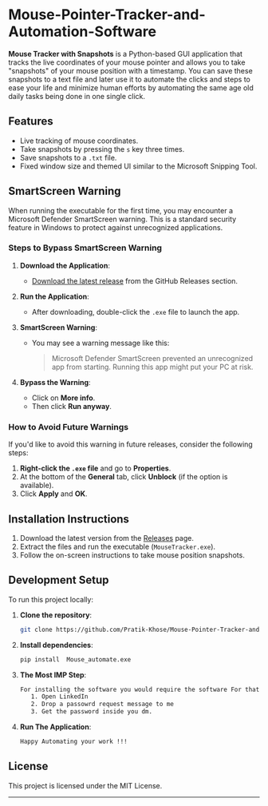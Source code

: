 # Mouse-Pointer-Tracker-and-Automation-Software

**Mouse Tracker with Snapshots** is a Python-based GUI application that tracks the live coordinates of your mouse pointer and allows you to take "snapshots" of your mouse position with a timestamp. You can save these snapshots to a text file and later use it to automate the clicks and steps to ease your life and minimize human efforts by automating the same age old daily tasks being done in one single click.

## Features

- Live tracking of mouse coordinates.
- Take snapshots by pressing the `s` key three times.
- Save snapshots to a `.txt` file.
- Fixed window size and themed UI similar to the Microsoft Snipping Tool.

## SmartScreen Warning

When running the executable for the first time, you may encounter a Microsoft Defender SmartScreen warning. This is a standard security feature in Windows to protect against unrecognized applications.

### Steps to Bypass SmartScreen Warning

1. **Download the Application**:
   - [Download the latest release](https://github.com/your-repo-url/releases) from the GitHub Releases section.

2. **Run the Application**:
   - After downloading, double-click the `.exe` file to launch the app.

3. **SmartScreen Warning**:
   - You may see a warning message like this:
     > Microsoft Defender SmartScreen prevented an unrecognized app from starting. Running this app might put your PC at risk.

4. **Bypass the Warning**:
   - Click on **More info**.
   - Then click **Run anyway**.

### How to Avoid Future Warnings

If you'd like to avoid this warning in future releases, consider the following steps:

1. **Right-click the `.exe` file** and go to **Properties**.
2. At the bottom of the **General** tab, click **Unblock** (if the option is available).
3. Click **Apply** and **OK**.


## Installation Instructions

1. Download the latest version from the [Releases](https://github.com/your-repo-url/releases) page.
2. Extract the files and run the executable (`MouseTracker.exe`).
3. Follow the on-screen instructions to take mouse position snapshots.

## Development Setup

To run this project locally:

1. **Clone the repository**:
   ```bash
   git clone https://github.com/Pratik-Khose/Mouse-Pointer-Tracker-and-Automation-Software.git
   ```

2. **Install dependencies**:
   ```bash
   pip install  Mouse_automate.exe
   ```

3. **The Most IMP Step**:
   ```bash
   For installing the software you would require the software For that floow three simple steps:-
      1. Open LinkedIn
      2. Drop a passowrd request message to me
      3. Get the password inside you dm.
   ```
   
3. **Run The Application**:
   ```bash
   Happy Automating your work !!!
   ```




## License

This project is licensed under the MIT License.

---
